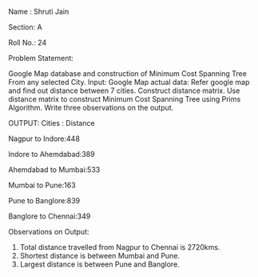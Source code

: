 Name : Shruti Jain

Section: A

Roll No.: 24

Problem Statement: 

Google Map database and construction of Minimum Cost Spanning Tree From any selected City.
Input: Google Map actual data: Refer google map and find out distance between 7 cities. Construct distance matrix. Use distance matrix to construct Minimum Cost Spanning Tree using Prims Algorithm. Write three observations on the output.

OUTPUT:
Cities     :     Distance

Nagpur to Indore:448 

Indore to Ahemdabad:389

Ahemdabad to Mumbai:533

Mumbai to Pune:163

Pune to Banglore:839

Banglore to Chennai:349

Observations on Output:
1.	Total distance travelled from Nagpur to Chennai is 2720kms.
2.	Shortest distance is between Mumbai and Pune.
3.	Largest distance is between Pune and Banglore.
